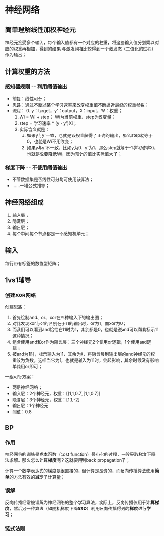 # 神经网络

## 简单理解线性加权神经元
神经元接受多个输入，每个输入值都有一个对应的权重，将这些输入值分别乘以对应的权重再相加，得到的结果
与激发阈相比较得到一个激发态（二值化的过程）作为输出；

## 计算权重的方法
### 感知器规则 -- 利用阈值输出
* 前提：线性可分；
* 思路：通过不断以某个学习速率来改变权重值不断逼近最终的权重参数；
* 流程：
    0. y：target，y'：output，X：input，W：权重；
    1. Wi = Wi + step； Wi为当前权重，step为改变量；
    2. step = 学习速率 * (y - y')Xi；
    3. 实际含义就是：
        1. 如果y与y'一致，也就是该权重获得了正确的输出，那么step就等于0，也就是Wi不用改变；
        2. 如果y与y'不一致，比如y为0，y'为1，那么step就等于-1*学习速率*Xi，也就是说要降低Wi，因为预计的值比实际值大了；

### 梯度下降 -- 不使用阈值输出
* 不管数据集是否线性可分均可使用该算法；
* ......一堆公式推导；

## 神经网络组成
1. 输入层；
2. 隐藏层；
3. 输出层；
4. 每个中间每个节点都是一个感知机单元；

## 输入
每行带有标签的数值型矩阵；

## 1vs1辅导
### 创建XOR网络
创建思路：
1. 首先绘制and、or、xor在四种输入下的输出图；
2. 对比发现xor与or的区别在于11的输出时，or为1，而xor为0；
3. 而我们可以看到and恰恰在11时为1，其余都是0，也就是说and可以帮助标示11这种情况；
4. 组合使用and和or作为隐含层：三个神经元2个使用or逻辑，1个使用and逻辑；
5. 被and为1时，标示输入为11，其余为0，将隐含层到输出层的and神经元的权重设为负数，这样当它为1，也就是输入为11时，会起影响，其余时候没有影响单纯用or即可；

一组可行方案：
* 两层神经网络；
* 输入层：2个神经元，权重：[[1,1,0.7],[1,1,0.7]]
* 隐含层：3个神经元，权重：[1,1,-2]
* 输出层：1个神经元
* 阈值：0.8

## BP
### 作用 
神经网络的训练是成本函数（cost function）最小化的过程，一般采取梯度下降法求解。那么怎么计算**梯度**呢？这就要用到back propagation了； 

计算一个数学表达式的梯度是很直接的，但计算是昂贵的，而反向传播算法使用**简单**的方法有效的**减少**了计算量；

### 误解
反向传播经常被误解为神经网络的整个学习算法，实际上，反向传播仅用于**计算梯度**，然后另一种算法（如随机梯度下降**SGD**）利用反向传播得到的**梯度**进行**学习**；

### 链式法则

